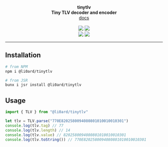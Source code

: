 <p align="center">
    <b>tinytlv</b><br>
    <b>Tiny TLV decoder and encoder</b>
    <br>
    <a href="https://li0ard.is-cool.dev/tinytlv">docs</a>
    <br><br>
    <a href="https://github.com/li0ard/tinytlv/actions/workflows/test.yml"><img src="https://github.com/li0ard/tinytlv/actions/workflows/test.yml/badge.svg" /></a>
    <a href="https://github.com/li0ard/tinytlv/blob/main/LICENSE"><img src="https://img.shields.io/github/license/li0ard/tinytlv" /></a>
    <br>
    <a href="https://npmjs.com/package/@li0ard/tinytlv"><img src="https://img.shields.io/npm/v/@li0ard/tinytlv" /></a>
    <a href="https://jsr.io/@li0ard/tinytlv"><img src="https://jsr.io/badges/@li0ard/tinytlv" /></a>
    <br>
    <hr>
</p>

## Installation

```bash
# from NPM
npm i @li0ard/tinytlv

# from JSR
bunx i jsr install @li0ard/tinytlv
```

## Usage

```ts
import { TLV } from "@li0ard/tinytlv"

let tlv = TLV.parse("770E8202580094080801010010010301")
console.log(tlv.tag) // 77
console.log(tlv.length) // 14
console.log(tlv.value) // 8202580094080801010010010301
console.log(tlv.toString()) // 770E8202580094080801010010010301
```